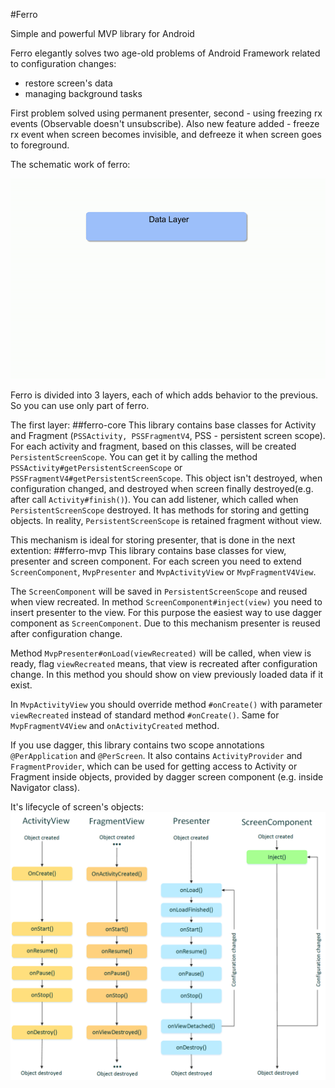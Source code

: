 #Ferro

Simple and powerful MVP library for Android 

Ferro elegantly solves two age-old problems of Android Framework related to configuration changes:
* restore screen's data
* managing background tasks

First problem solved using permanent presenter, second - using freezing rx events (Observable doesn't unsubscribe).
Also new feature added - freeze rx event when screen becomes invisible, and defreeze it when screen goes to foreground.

The schematic work of ferro:

![SchematicImage](ferro.gif)

Ferro is divided into 3 layers, each of which adds behavior to the previous. So you can use only part of ferro.

The first layer:
##ferro-core
This library contains base classes for Activity and Fragment (`PSSActivity, PSSFragmentV4`, PSS - persistent screen scope). For each activity and fragment, based on this classes, will be created `PersistentScreenScope`.  You can get it by calling the method `PSSActivity#getPersistentScreenScope` or `PSSFragmentV4#getPersistentScreenScope`. This object isn't destroyed, when configuration changed, and destroyed when screen finally destroyed(e.g. after call `Activity#finish()`). You can add listener, which called when `PersistentScreenScope` destroyed. It has methods for storing and getting objects.
In reality, `PersistentScreenScope` is retained fragment without view.

This mechanism is ideal for storing presenter, that is done in the next extention:
##ferro-mvp
This library contains base classes for view, presenter and screen component. For each screen you need to extend `ScreenComponent`, `MvpPresenter` and `MvpActivityView` or `MvpFragmentV4View`. 

The `ScreenComponent` will be saved in `PersistentScreenScope` and reused when view recreated. In method `ScreenComponent#inject(view)` you need to insert presenter to the view. For this purpose the easiest way to use dagger component as `ScreenComponent`. Due to this mechanism presenter is reused after configuration change. 

Method `MvpPresenter#onLoad(viewRecreated)` will be called, when view is ready, flag `viewRecreated` means, that view is recreated after configuration change. In this method you should show on view previously loaded data if it exist.

In `MvpActivityView` you should override method `#onCreate()` with parameter `viewRecreated` instead of standard method `#onCreate()`. Same for `MvpFragmentV4View` and `onActivityCreated` method.

If you use dagger, this library contains two scope annotations `@PerApplication` and `@PerScreen`. It also contains `ActivityProvider` and `FragmentProvider`, which can be used for getting access to Activity or Fragment inside objects, provided by dagger screen component (e.g. inside Navigator class).

It's lifecycle of screen's objects: 
![lifecycle](ferro_lifecycle.png)


